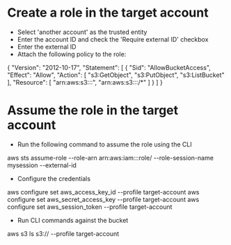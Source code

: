 # Create a role in the target account

- Select 'another account' as the trusted entity
- Enter the account ID and check the 'Require external ID' checkbox
- Enter the external ID
- Attach the following policy to the role:

{
    "Version": "2012-10-17",
    "Statement": [
        {
            "Sid": "AllowBucketAccess",
            "Effect": "Allow",
            "Action": [
                "s3:GetObject",
                "s3:PutObject",
                "s3:ListBucket"
            ],
            "Resource": [
                "arn:aws:s3:::<bucket-name>",
                "arn:aws:s3:::<bucket-name>/*"
            ]
        }
    ]
}

# Assume the role in the target account

- Run the following command to assume the role using the CLI

aws sts assume-role --role-arn arn:aws:iam::<target-account-id>:role/<role-name> --role-session-name mysession --external-id <external-id>

- Configure the credentials

aws configure set aws_access_key_id <access-key-id> --profile target-account
aws configure set aws_secret_access_key <secret-access-key> --profile target-account
aws configure set aws_session_token <session-token> --profile target-account

- Run CLI commands against the bucket

aws s3 ls s3://<bucket-name> --profile target-account
